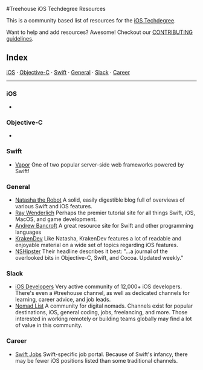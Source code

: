 #Treehouse iOS Techdegree Resources


This is a community based list of resources for the [iOS Techdegree](https://www.teamtreehouse.com).

Want to help and add resources? Awesome! Checkout our [CONTRIBUTING guidelines](CONTRIBUTING.md).

## Index

[iOS](#iOS) ·
[Objective-C](#Objective-C) ·
[Swift](#Swift) ·
[General](#General) ·
[Slack](#Slack) ·
[Career](#Career)



-------

### iOS

*

### Objective-C

*

### Swift

* [Vapor](https://vapor.codes) One of two popular server-side web frameworks powered by Swift!

### General

* [Natasha the Robot](https://www.natashatherobot.com) A solid, easily digestible blog full of overviews of various Swift and iOS features.
* [Ray Wenderlich](https://www.raywenderlich.com) Perhaps the premier tutorial site for all things Swift, iOS, MacOS, and game development.
* [Andrew Bancroft](http://www.andrewcbancroft.com) A great resource site for Swift and other programming languages
* [KrakenDev](https://krakendev.io) Like Natasha, KrakenDev features a lot of readable and enjoyable material on a wide set of topics regarding iOS features.
* [NSHipster](http://nshipster.com) Their headline describes it best: "...a journal of the overlooked bits in Objective-C, Swift, and Cocoa. Updated weekly."

### Slack

* [iOS Developers](https://ios-developers.io) Very active community of 12,000+ iOS developers. There's even a #treehouse channel, as well as dedicated channels for learning, career advice, and job leads.
* [Nomad List](https://nomadlist.com) A community for digital nomads. Channels exist for popular destinations, iOS, general coding, jobs, freelancing, and more. Those interested in working remotely or building teams globally may find a lot of value in this community.

### Career

* [Swift Jobs](http://www.swift-jobs.com/) Swift-specific job portal. Because of Swift's infancy, there may be fewer iOS positions listed than some traditional channels.
